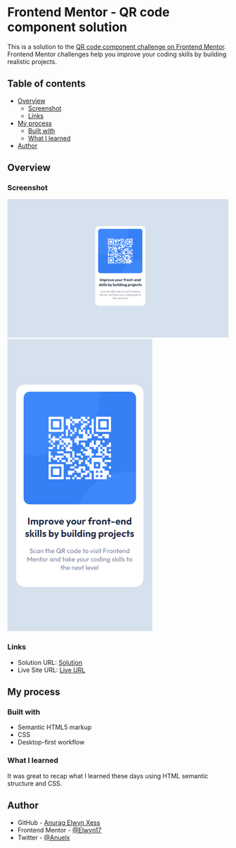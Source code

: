 # Frontend Mentor - QR code component solution

This is a solution to the [QR code component challenge on Frontend Mentor](https://www.frontendmentor.io/challenges/qr-code-component-iux_sIO_H). Frontend Mentor challenges help you improve your coding skills by building realistic projects. 

## Table of contents

- [Overview](#overview)
  - [Screenshot](#screenshot)
  - [Links](#links)
- [My process](#my-process)
  - [Built with](#built-with)
  - [What I learned](#what-i-learned)
- [Author](#author)


## Overview

### Screenshot

![desktop](screenshots/desktop.png)
![mobile](screenshots/mobile.png)



### Links

- Solution URL: [Solution](https://github.com/Elwyn17/qr-code-component-main)
- Live Site URL: [Live URL](https://elwyn17.github.io/qr-code-component-main/)

## My process

### Built with

- Semantic HTML5 markup
- CSS
- Desktop-first workflow


### What I learned

It was great to recap what I learned these days using HTML semantic structure and CSS.



## Author

- GitHub - [Anurag Elwyn Xess](https://github.com/Elwyn17)
- Frontend Mentor - [@Elwyn17](https://www.frontendmentor.io/profile/Elwyn17)
- Twitter - [@Anuelx](https://twitter.com/Anuelx)
